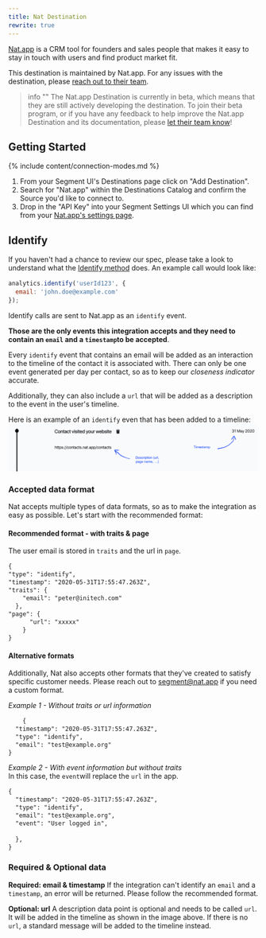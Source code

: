 ```yaml
---
title: Nat Destination
rewrite: true
---
```


[Nat.app](https://nat.app?utm_source=segmentio&utm_medium=docs&utm_campaign=partners) is a CRM tool for founders and sales people that makes it easy to stay in touch with users and find product market fit.

This destination is maintained by Nat.app. For any issues with the destination, please [reach out to their team](mailto:segment@nat.app).

> info ""
> The Nat.app Destination is currently in beta, which means that they are still actively developing the destination. To join their beta program, or if you have any feedback to help improve the Nat.app Destination and its documentation, please [let  their team know](mailto:mailto:segment@nat.app)!

## Getting Started

{% include content/connection-modes.md %} 

1. From your Segment UI's Destinations page click on "Add Destination".
2. Search for "Nat.app" within the Destinations Catalog and confirm the Source you'd like to connect to.
3. Drop in the "API Key" into your Segment Settings UI which you can find from your [Nat.app's settings page](https://contacts.nat.app/settings).

## Identify

If you haven't had a chance to review our spec, please take a look to understand what the [Identify method](https://segment.com/docs/connections/spec/identify/) does. An example call would look like:

```js
analytics.identify('userId123', {
  email: 'john.doe@example.com'
});
```

Identify calls are sent to Nat.app as an `identify` event. 

**Those are the only events this integration accepts and they need to contain an `email` and a `timestamp`to be accepted**.  

Every `identify` event that contains an email will be added as an interaction to the timeline of the contact it is associated with. There can only be one event generated per day per contact, so as to keep our *closeness indicator* accurate.

Additionally, they can also include a `url` that will be added as a description to the event in the user's timeline. 


Here is an example of an `identify` even that has been added to a timeline:
![nat timeline](images/natTimeline.png)

### Accepted data format
Nat accepts multiple types of data formats, so as to make the integration as easy as possible. Let's start with the recommended format: 

#### Recommended format - with traits & page
The user email is stored in `traits` and the url in `page`.
``` 
{
"type": "identify",
"timestamp": "2020-05-31T17:55:47.263Z",
"traits": {
    "email": "peter@initech.com"
  },
"page": {
      "url": "xxxxx"
    }
}
```
#### Alternative formats
Additionally, Nat also accepts other formats that they've created to satisfy specific customer needs. Please reach out to segment@nat.app if you need a custom format.

*Example 1 - Without traits or url information*

        {
      "timestamp": "2020-05-31T17:55:47.263Z",
      "type": "identify",
      "email": "test@example.org"
    }
*Example 2 - With event information but without traits*      
In this case, the `event`will replace the `url` in the app.
   

    {
      "timestamp": "2020-05-31T17:55:47.263Z",
      "type": "identify",
      "email": "test@example.org",
      "event": "User logged in",
        
      },
    }
    


### Required & Optional data
**Required: email & timestamp**
If the integration can't identify an `email` and a `timestamp`, an error will be returned. Please follow the recommended format.

**Optional: url**
A description data point is optional and needs to be called `url`. It will be added in the timeline as shown in the image above. If there is no `url`, a standard message will be added to the timeline instead.